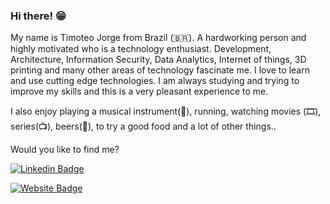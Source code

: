 ### Hi there! 😁

My name is Timoteo Jorge from Brazil (🇧🇷). A hardworking person and highly motivated who is a technology enthusiast. Development, Architecture, Information Security, Data Analytics, Internet of things, 3D printing and many other areas of technology fascinate me. I love to learn and use cutting edge technologies. I am always studying and trying to improve my skills and this is a very pleasant experience to me. 

I also enjoy playing a musical instrument(🎵), running, watching movies (🎞️), series(📺), beers(🍺), to try a good food and a lot of other things..

Would you like to find me?

[![Linkedin Badge](https://img.shields.io/badge/Linkedin-https%3A%2F%2Fwww.linkedin.com%2Fin%2Ftimoteo--jorge%2F-brightgreen)](https://www.linkedin.com/in/timoteo-jorge/)

[![Website Badge](https://img.shields.io/badge/website-https%3A%2F%2Ftimoteojorge.com-blue)](https://timoteojorge.com/)



